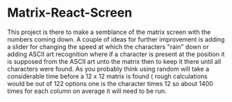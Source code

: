 # Matrix-React-Screen

This project is there to make a semblance of the matrix screen with the numbers coming down. A couple of ideas for further improvement is adding a slider for changing the speed at which the characters "rain" down or adding ASCII art recognition where if a character is present at the position it is supposed from the ASCII art unto the matrix then to keep it there until all characters were found. As you probably think using random will take a considerable time before a 12 x 12 matrix is found ( rough calculations would be out of 122 options one is the character times 12 so about 1400 times for each column on average it will need to be run. 
